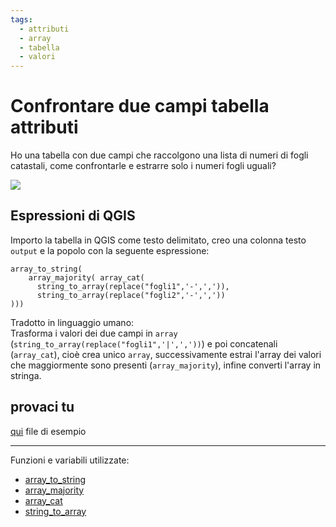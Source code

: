 ```yaml
---
tags:
  - attributi
  - array
  - tabella
  - valori
---
```


# Confrontare due campi tabella attributi

Ho una tabella con due campi che raccolgono una lista di numeri di fogli catastali, come confrontarle e estrarre solo i numeri fogli uguali?

![](https://user-images.githubusercontent.com/7631137/135644652-eb6a065f-5861-47c8-8384-d9ce5b9413b7.png)

## Espressioni di QGIS

Importo la tabella in QGIS come testo delimitato, creo una colonna testo `output` e la popolo con la seguente espressione:

```
array_to_string(
    array_majority( array_cat(
      string_to_array(replace("fogli1",'-',',')),
      string_to_array(replace("fogli2",'-',','))
)))
```

Tradotto in linguaggio umano:<br>
Trasforma i valori dei due campi in `array` (`string_to_array(replace("fogli1",'|',','))`) e poi concatenali (`array_cat`), cioè crea unico `array`, successivamente estrai l'array dei valori che maggiormente sono presenti (`array_majority`), infine converti l'array in stringa.

## provaci tu

[qui](https://github.com/opendatasicilia/tansignari/files/7268411/test_qgis3.txt) file di esempio

---

Funzioni e variabili utilizzate:

* [array_to_string](../gr_funzioni/array/array_unico.md#array_to_string)
* [array_majority](../gr_funzioni/array/array_unico.md#array_majority)
* [array_cat](../gr_funzioni/array/array_unico.md#array_cat)
* [string_to_array](../gr_funzioni/arrayarray_unico.md#string_to_array)
